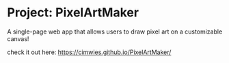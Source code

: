 # Project: PixelArtMaker
A single-page web app that allows users to draw pixel art on a customizable canvas!


check it out here: https://cimwies.github.io/PixelArtMaker/
